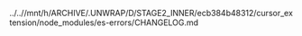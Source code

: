../..//mnt/h/ARCHIVE/.UNWRAP/D/STAGE2_INNER/ecb384b48312/cursor_extension/node_modules/es-errors/CHANGELOG.md